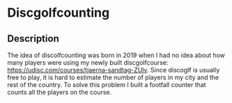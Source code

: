 # Discgolfcounting

## Description
The idea of discolfcounting was born in 2019 when I had no idea about how many players were using my newly built discgolfcourse: https://udisc.com/courses/tjaerna-sandtag-ZUlv. Since discoglf is usually free to play, it is hard to estimate the number of players in my city and the rest of the country. To solve this problem I built a footfall counter that counts all the players on the course.
